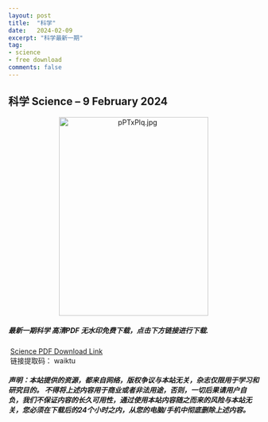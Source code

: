 ```yaml
---
layout: post
title:  "科学"
date:   2024-02-09
excerpt: "科学最新一期"
tag:
- science 
- free download
comments: false
---
```


## 科学 Science – 9 February 2024


<div align="center">
<img src="https://upload.cc/i1/2024/02/17/d21RAk.png" alt="pPTxPlq.jpg" border="0" width = 300 height = 400 /> 
</div>


 <h5>最新一期科学 高清PDF 无水印免费下载，点击下方链接进行下载. </h5>
 
  <a href="https://wwk.lanzout.com/iROBE1oii4xe">Science PDF Download Link</a>  
  <br/>
  链接提取码： waiktu
 
##### 声明：本站提供的资源，都来自网络，版权争议与本站无关，杂志仅限用于学习和研究目的。 不得将上述内容用于商业或者非法用途，否则，一切后果请用户自负，我们不保证内容的长久可用性，通过使用本站内容随之而来的风险与本站无关，您必须在下载后的24个小时之内，从您的电脑/手机中彻底删除上述内容。
